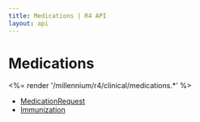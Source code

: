 ```yaml
---
title: Medications | R4 API
layout: api
---
```


# Medications

<%= render '/millennium/r4/clinical/medications.*' %>

* [MedicationRequest](../medications/medication-request)
* [Immunization](../medications/immunization)
